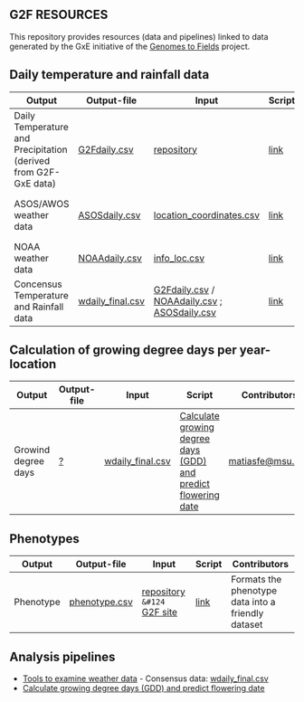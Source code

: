 ## G2F RESOURCES


This repository provides resources (data and pipelines) linked to data generated by the GxE initiative of the [Genomes to Fields](https://www.genomes2fields.org/) project.

## Daily temperature and rainfall data

|Output |Output-file|Input|Script|Contributors|
|---------|------|------|------|--------|
|Daily Temperature and Precipitation (derived from G2F-GxE data)|[G2Fdaily.csv](https://github.com/QuantGen/G2F_RESOURCES/blob/main/Data/OutputFiles/G2Fdaily.csv)|[repository](https://github.com/QuantGen/G2F_RESOURCES/tree/main/Data/EnvironmentalCovariates)|[link](https://github.com/QuantGen/G2F_RESOURCES/blob/main/G2FWeatherData.md)|  matiasfe@msu.edu |
|ASOS/AWOS weather data|[ASOSdaily.csv](https://github.com/QuantGen/G2F_RESOURCES/blob/main/Data/OutputFiles/ASOSdaily.csv)|[location_coordinates.csv](https://github.com/QuantGen/G2F_RESOURCES/blob/main/Data/Metadata/location_coordinates.csv)|[link](https://github.com/QuantGen/G2F_RESOURCES/blob/main/ASOSWeatherData.md)|Gets daily weather data from ASOS/AWOS networks|
|NOAA weather data|[NOAAdaily.csv](https://github.com/QuantGen/G2F_RESOURCES/blob/main/Data/OutputFiles/NOAAdaily.csv)|[info_loc.csv](https://github.com/QuantGen/G2F_RESOURCES/blob/main/Data/OutputFiles/info_loc.csv)|[link](https://github.com/QuantGen/G2F_RESOURCES/blob/main/NOAAWeatherData.md)|Gets daily weather data from NOAA networks|
|Concensus Temperature and Rainfall data  |  [wdaily_final.csv](https://github.com/QuantGen/G2F_RESOURCES/blob/main/Data/OutputFiles/wdaily_final.csv)  | [G2Fdaily.csv](https://github.com/QuantGen/G2F_RESOURCES/blob/main/Data/OutputFiles/G2Fdaily.csv) / [NOAAdaily.csv](https://github.com/QuantGen/G2F_RESOURCES/blob/main/Data/OutputFiles/NOAAdaily.csv) ; [ASOSdaily.csv](https://github.com/QuantGen/G2F_RESOURCES/blob/main/Data/OutputFiles/ASOSdaily.csv)   | [link](https://github.com/QuantGen/G2F_RESOURCES/blob/main/ExamineEnvData.md)  |  matiasfe@msu.edu |

## Calculation of growing degree days per year-location

|Output |Output-file|Input|Script|Contributors|
|---------|------|------|------|--------|
| Growind degree days   |  [?]()  |  [wdaily_final.csv](https://github.com/QuantGen/G2F_RESOURCES/blob/main/Data/OutputFiles/wdaily_final)  | [Calculate growing degree days (GDD) and predict flowering date](https://github.com/QuantGen/G2F_RESOURCES/blob/main/GDDPredictFlowering.md)   | matiasfe@msu.edu |

## Phenotypes

|Output |Output-file|Input|Script|Contributors|
|---------|------|------|------|--------|
|Phenotype|[phenotype.csv](https://github.com/QuantGen/G2F_RESOURCES/blob/main/Data/OutputFiles/phenotypes.csv)|[repository](https://github.com/QuantGen/G2F_RESOURCES/tree/main/Data/Phenotypes) <code> &#124 </code> [G2F site](https://www.genomes2fields.org/resources/)|[link](https://github.com/QuantGen/G2F_RESOURCES/blob/main/phenotypes.md)|Formats the phenotype data into a friendly dataset|

## Analysis pipelines

 - [Tools to examine weather data](https://github.com/QuantGen/G2F_RESOURCES/blob/main/ExamineEnvData.md)
       - Consensus data: [wdaily_final.csv](https://github.com/QuantGen/G2F_RESOURCES/blob/main/Data/OutputFiles/wdaily_final.csv)
  - [Calculate growing degree days (GDD) and predict flowering date](https://github.com/QuantGen/G2F_RESOURCES/blob/main/GDDPredictFlowering.md)
<!-- 
 - [Baseline model with lme4]()
 - [Genomic relationships and DNA-derived PCs]()
 - [Genomic Regession using BGLR]()
 - [...]
-->
 
